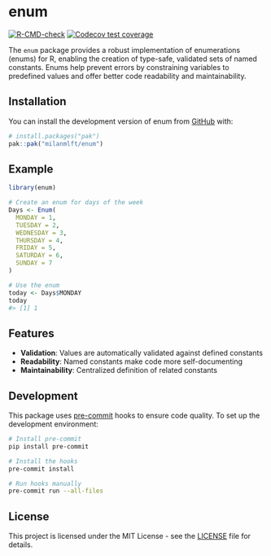 
<!-- README.md is generated from README.Rmd. Please edit that file -->

# enum

<!-- badges: start -->

[![R-CMD-check](https://github.com/milanmlft/enum/actions/workflows/R-CMD-check.yaml/badge.svg)](https://github.com/milanmlft/enum/actions/workflows/R-CMD-check.yaml)
[![Codecov test
coverage](https://codecov.io/gh/milanmlft/enum/graph/badge.svg)](https://app.codecov.io/gh/milanmlft/enum)
<!-- badges: end -->

The `enum` package provides a robust implementation of enumerations
(enums) for R, enabling the creation of type-safe, validated sets of
named constants. Enums help prevent errors by constraining variables to
predefined values and offer better code readability and maintainability.

## Installation

You can install the development version of enum from
[GitHub](https://github.com/) with:

``` r
# install.packages("pak")
pak::pak("milanmlft/enum")
```

## Example

``` r
library(enum)

# Create an enum for days of the week
Days <- Enum(
  MONDAY = 1,
  TUESDAY = 2,
  WEDNESDAY = 3,
  THURSDAY = 4,
  FRIDAY = 5,
  SATURDAY = 6,
  SUNDAY = 7
)

# Use the enum
today <- Days$MONDAY
today
#> [1] 1
```

## Features

- **Validation**: Values are automatically validated against defined
  constants
- **Readability**: Named constants make code more self-documenting
- **Maintainability**: Centralized definition of related constants

## Development

This package uses [pre-commit](https://pre-commit.com/) hooks to ensure
code quality. To set up the development environment:

``` bash
# Install pre-commit
pip install pre-commit

# Install the hooks
pre-commit install

# Run hooks manually
pre-commit run --all-files
```

## License

This project is licensed under the MIT License - see the
[LICENSE](LICENSE) file for details.

